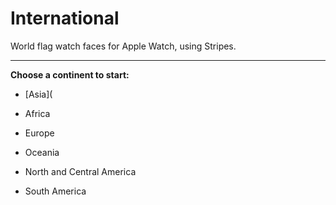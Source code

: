 # International
World flag watch faces for Apple Watch, using Stripes.

---

**Choose a continent to start:**

- [Asia](

- Africa

- Europe

- Oceania

- North and Central America

- South America
